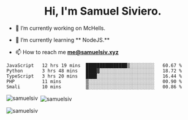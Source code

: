 <h1 align="center">Hi, I'm Samuel Siviero.</h1>

- 🔭 I’m currently working on McHells.

- 🌱 I’m currently learning ** NodeJS.**

- 📫 How to reach me **me@samuelsiv.xyz**


<!--START_SECTION:waka-->
```text
JavaScript   12 hrs 19 mins  ███████████████▒░░░░░░░░░   60.67 % 
Python       3 hrs 48 mins   ████▓░░░░░░░░░░░░░░░░░░░░   18.72 % 
TypeScript   3 hrs 20 mins   ████░░░░░░░░░░░░░░░░░░░░░   16.44 % 
PHP          11 mins         ▒░░░░░░░░░░░░░░░░░░░░░░░░   00.90 % 
Smali        10 mins         ▒░░░░░░░░░░░░░░░░░░░░░░░░   00.86 % 
```
<!--END_SECTION:waka-->

<p><img align="left" src="https://github-readme-stats.vercel.app/api/top-langs?username=samuelsiv&show_icons=true&locale=en&layout=compact&theme=radical" alt="samuelsiv" /></p>

<p>&nbsp;<img align="center" src="https://github-readme-stats.vercel.app/api?username=samuelsiv&show_icons=true&locale=en&theme=radical" alt="samuelsiv" /></p>
<p align="left"> <img src="https://komarev.com/ghpvc/?username=samuelsiv&label=Profile%20views&color=0e75b6&style=flat" alt="samuelsiv" /> </p>

